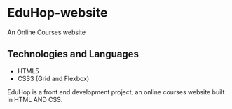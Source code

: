 # EduHop-website
An Online Courses website

## Technologies and Languages
* HTML5
* CSS3 (Grid and Flexbox)

EduHop is a front end development project, an online courses website built in HTML AND CSS.
